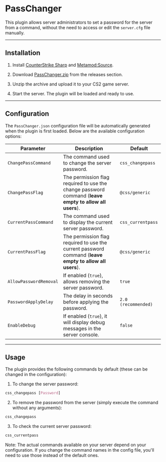 # PassChanger

This plugin allows server administrators to set a password for the server from a command, without the need to access or edit the `server.cfg` file manually.

---

## Installation

1. Install [CounterStrike Sharp](https://github.com/roflmuffin/CounterStrikeSharp) and [Metamod:Source](https://www.sourcemm.net/downloads.php/?branch=master).

2. Download [PassChanger.zip](https://github.com/wiruwiru/PassChanger-CS2/releases) from the releases section.

3. Unzip the archive and upload it to your CS2 game server.

4. Start the server. The plugin will be loaded and ready to use.

---

## Configuration

The `PassChanger.json` configuration file will be automatically generated when the plugin is first loaded. Below are the available configuration options:

| Parameter              | Description                                                                                       | Default              |
|------------------------|---------------------------------------------------------------------------------------------------|----------------------|
| `ChangePassCommand`    | The command used to change the server password.                                                         | `css_changepass`     |
| `ChangePassFlag`       | The permission flag required to use the change password command (**leave empty to allow all users**).   | `@css/generic`       |
| `CurrentPassCommand`   | The command used to display the current server password.                                                | `css_currentpass`    |
| `CurrentPassFlag`      | The permission flag required to use the current password command (**leave empty to allow all users**).  | `@css/generic`       |
| `AllowPasswordRemoval` | If enabled (`true`), allows removing the server password.                                               | `true`               |
| `PasswordApplyDelay`   | The delay in seconds before applying the password.                                                      | `2.0 (recommended)`  |
| `EnableDebug`          | If enabled (`true`), it will display debug messages in the server console.                              | `false`              |

---

## Usage

The plugin provides the following commands by default (these can be changed in the configuration):

1. To change the server password:
```css
css_changepass [Password]
```
2. To remove the password from the server (simply execute the command without any arguments):
```css
css_changepass
```
3. To check the current server password:
```css
css_currentpass
```

Note: The actual commands available on your server depend on your configuration. If you change the command names in the config file, you'll need to use those instead of the default ones.